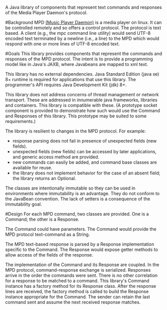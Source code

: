 A Java library of components that represent text commands and responses of the
Media Player Daemon's protocol.

 
#Background
MPD [(Music Player Daemon)](http://www.musicpd.org) is a media player on linux.
It can be controlled remotely and so offers a control protocol.
The protocol is text based.  A client (e.g., the mpc command line utility)
would send UTF-8 encoded text terminated by a newline (i.e., a line)
to the MPD which would respond
with one or more lines of UTF-8 encoded text.
 
#Goals
This library provides components that represent the commands
and responses of the MPD protocol.
The intent is to provide a programming model like in Java's JAXB,
where Javabeans are mapped to xml text.

This library has no external dependencies.
Java Standard Edition (java se) 8+ runtime is required for applications that use this library.
The programmer's API requires Java Development Kit (jdk) 8+.

This library does not address concerns of thread management or network transport.
These are addressed in innumerable java frameworks, libraries and containers.
This library is compatible with these.
(A prototype socket component is provided
to demonstrate how such would use the Command and Responses of this library.
This prototype may be suited to some requirements.)

The library is resilient to changes in the MPD protocol.
For example:
* response parsing does not fail in presence of unexpected fields (new fields).
* unexpected fields (new fields) can be accessed by later applications, and generic access method are provided.
* new commands can easily be added, and command base classes are available for reuse.
* the library does not implement behavior for the case of an absent field; the library returns an Optional.

The classes are intentionally immutable so they
can be used in environments where immutability is an advantage.
They do not conform to the JavaBean convention.
The lack of setters is a consequence of the immutability goal.

#Design
For each MPD command, two classes are provided.  One is a Command;
the other is a Response.

The Command could have parameters.
The Command would provide the MPD protocol text-command as a String.

The MPD text-based response is parsed by a Response implementation specific to the Command.
The Response would expose getter methods to allow access
of the fields of the response.

The implementation of the Command and its Response are coupled.
In the MPD protocol, command-response exchange is serialized.
Responses arrive in the order the commands were sent.
There is no other correlation for a response to be matched to a command.
This library's Command instance has a factory method for its Response class.
After the response lines are received, the factory method is called to
build the Response instance appropriate for the Command.
The sender can retain the last command sent and assume the next received response matches.
